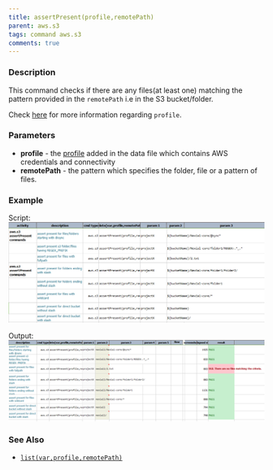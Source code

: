 ```yaml
---
title: assertPresent(profile,remotePath)
parent: aws.s3
tags: command aws.s3
comments: true
---
```


### Description
This command checks if there are any files(at least one) matching the pattern provided in the `remotePath` i.e in the 
S3 bucket/folder.

Check [here](index#s3profile) for more information regarding `profile`.


### Parameters
- **profile** \- the [profile](index#s3profile) added in the data file which contains AWS credentials and connectivity
- **remotePath** \- the pattern which specifies the folder, file or a pattern of files.


### Example
Script:<br/>
![](image/assertPresent_01.png)

Output:<br/>
![](image/assertPresent_02.png)

### See Also
- [`list(var,profile,remotePath)`](list(var,profile,remotePath))
